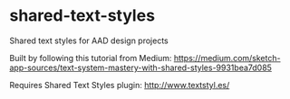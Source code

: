 # shared-text-styles
Shared text styles for AAD design projects

Built by following this tutorial from Medium: https://medium.com/sketch-app-sources/text-system-mastery-with-shared-styles-9931bea7d085

Requires Shared Text Styles plugin: http://www.textstyl.es/
